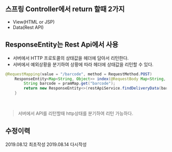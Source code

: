 ## 스프링 Controller에서 return 할때 2가지
- View(HTML or JSP)
- Data(Rest API)

## ResponseEntity는 Rest Api에서 사용
- 서버에서 HTTP 프로토콜의 상태값을 헤더에 담아서 리턴한다.
- 서버에서 예외상황을 분기하여 상황에 따라 헤더에 상태값을 리턴할 수 있다.

~~~java
@RequestMapping(value = "/barcode", method = RequestMethod.POST)
    ResponseEntity<Map<String, Object>> index(@RequestBody Map<String, String> pramMap) {
        String barcode = pramMap.get("barcode");
        return new ResponseEntity<>(restApiService.findDeliveryData(barcode), HttpStatus.OK);
    }
~~~
<br>

> 서버에서 API를 리턴할때 http상태를 분기하여 리턴 가능하다.

## 수정이력
2019.08.12 최초작성
2019.08.14 다시작성